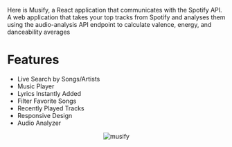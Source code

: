 Here is Musify, a React application that communicates with the Spotify API. A web application that takes your top tracks from Spotify and analyses them using the audio-analysis API endpoint to calculate valence, energy, and danceability averages

# Features
- Live Search by Songs/Artists
- Music Player
- Lyrics Instantly Added
- Filter Favorite Songs 
- Recently Played Tracks
- Responsive Design
- Audio Analyzer

<p align="center" width="700px">
  <img src="https://user-images.githubusercontent.com/46178706/145465270-de3a1465-ef85-46d9-a1d6-ee02646bb8cf.gif" alt="musify" />
</p>
